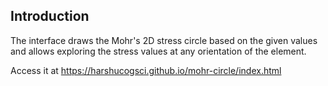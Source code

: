 ## Introduction
The interface draws the Mohr's 2D stress circle based on the given values and allows exploring the stress values at any orientation of the element.

Access it at https://harshucogsci.github.io/mohr-circle/index.html
